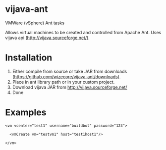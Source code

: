 vijava-ant
==========

VMWare (vSphere) Ant tasks

Allows virtual machines to be created and controlled from Apache Ant.
Uses vijava api (http://vijava.sourceforge.net/).

Installation
============

1. Either compile from source or take JAR from downloads (https://github.com/wizecore/vijava-ant/downloads).
2. Place in ant library path or in your custom project.
3. Download vijava JAR from http://vijava.sourceforge.net/
4. Done

Examples
========

`<vm vcenter="test1" username="buildbot" password="123">`

`  <vmCreate vm="testvm1" host="test1host1"/>`

`</vm>`